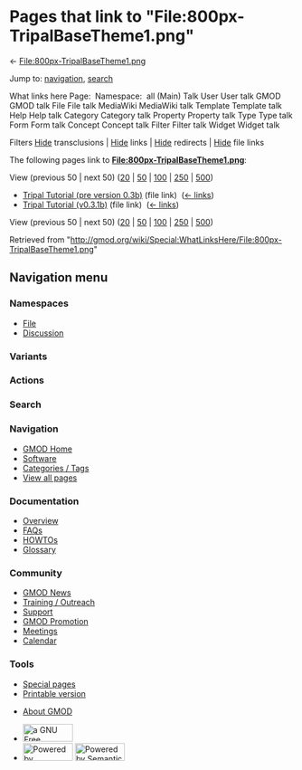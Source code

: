 <div id="mw-page-base" class="noprint">

</div>

<div id="mw-head-base" class="noprint">

</div>

<div id="content" class="mw-body" role="main">

<span id="top"></span>

<div id="mw-js-message" style="display:none;">

</div>



# <span dir="auto">Pages that link to "File:800px-TripalBaseTheme1.png"</span>

<div id="bodyContent">

<div id="contentSub">

←
[File:800px-TripalBaseTheme1.png](/wiki/File:800px-TripalBaseTheme1.png "File:800px-TripalBaseTheme1.png")

</div>

<div id="jump-to-nav" class="mw-jump">

Jump to: [navigation](#mw-navigation), [search](#p-search)

</div>

<div id="mw-content-text">

What links here Page:  Namespace:  all (Main) Talk User User talk GMOD
GMOD talk File File talk MediaWiki MediaWiki talk Template Template talk
Help Help talk Category Category talk Property Property talk Type Type
talk Form Form talk Concept Concept talk Filter Filter talk Widget
Widget talk

Filters
[Hide](/mediawiki/index.php?title=Special:WhatLinksHere/File:800px-TripalBaseTheme1.png&hidetrans=1 "Special:WhatLinksHere/File:800px-TripalBaseTheme1.png")
transclusions \|
[Hide](/mediawiki/index.php?title=Special:WhatLinksHere/File:800px-TripalBaseTheme1.png&hidelinks=1 "Special:WhatLinksHere/File:800px-TripalBaseTheme1.png")
links \|
[Hide](/mediawiki/index.php?title=Special:WhatLinksHere/File:800px-TripalBaseTheme1.png&hideredirs=1 "Special:WhatLinksHere/File:800px-TripalBaseTheme1.png")
redirects \|
[Hide](/mediawiki/index.php?title=Special:WhatLinksHere/File:800px-TripalBaseTheme1.png&hideimages=1 "Special:WhatLinksHere/File:800px-TripalBaseTheme1.png")
file links

The following pages link to
**[File:800px-TripalBaseTheme1.png](/wiki/File:800px-TripalBaseTheme1.png "File:800px-TripalBaseTheme1.png")**:

View (previous 50 \| next 50)
([20](/mediawiki/index.php?title=Special:WhatLinksHere/File:800px-TripalBaseTheme1.png&limit=20 "Special:WhatLinksHere/File:800px-TripalBaseTheme1.png")
\|
[50](/mediawiki/index.php?title=Special:WhatLinksHere/File:800px-TripalBaseTheme1.png&limit=50 "Special:WhatLinksHere/File:800px-TripalBaseTheme1.png")
\|
[100](/mediawiki/index.php?title=Special:WhatLinksHere/File:800px-TripalBaseTheme1.png&limit=100 "Special:WhatLinksHere/File:800px-TripalBaseTheme1.png")
\|
[250](/mediawiki/index.php?title=Special:WhatLinksHere/File:800px-TripalBaseTheme1.png&limit=250 "Special:WhatLinksHere/File:800px-TripalBaseTheme1.png")
\|
[500](/mediawiki/index.php?title=Special:WhatLinksHere/File:800px-TripalBaseTheme1.png&limit=500 "Special:WhatLinksHere/File:800px-TripalBaseTheme1.png"))

- [Tripal Tutorial (pre version
  0.3b)](/wiki/Tripal_Tutorial_(pre_version_0.3b) "Tripal Tutorial (pre version 0.3b)")
  (file link) ‎ <span class="mw-whatlinkshere-tools">([←
  links](/mediawiki/index.php?title=Special:WhatLinksHere&target=Tripal+Tutorial+%28pre+version+0.3b%29 "Special:WhatLinksHere"))</span>
- [Tripal Tutorial
  (v0.3.1b)](/wiki/Tripal_Tutorial_(v0.3.1b) "Tripal Tutorial (v0.3.1b)")
  (file link) ‎ <span class="mw-whatlinkshere-tools">([←
  links](/mediawiki/index.php?title=Special:WhatLinksHere&target=Tripal+Tutorial+%28v0.3.1b%29 "Special:WhatLinksHere"))</span>

View (previous 50 \| next 50)
([20](/mediawiki/index.php?title=Special:WhatLinksHere/File:800px-TripalBaseTheme1.png&limit=20 "Special:WhatLinksHere/File:800px-TripalBaseTheme1.png")
\|
[50](/mediawiki/index.php?title=Special:WhatLinksHere/File:800px-TripalBaseTheme1.png&limit=50 "Special:WhatLinksHere/File:800px-TripalBaseTheme1.png")
\|
[100](/mediawiki/index.php?title=Special:WhatLinksHere/File:800px-TripalBaseTheme1.png&limit=100 "Special:WhatLinksHere/File:800px-TripalBaseTheme1.png")
\|
[250](/mediawiki/index.php?title=Special:WhatLinksHere/File:800px-TripalBaseTheme1.png&limit=250 "Special:WhatLinksHere/File:800px-TripalBaseTheme1.png")
\|
[500](/mediawiki/index.php?title=Special:WhatLinksHere/File:800px-TripalBaseTheme1.png&limit=500 "Special:WhatLinksHere/File:800px-TripalBaseTheme1.png"))

</div>

<div class="printfooter">

Retrieved from
"<http://gmod.org/wiki/Special:WhatLinksHere/File:800px-TripalBaseTheme1.png>"

</div>

<div id="catlinks" class="catlinks catlinks-allhidden">

</div>

<div class="visualClear">

</div>

</div>

</div>

<div id="mw-navigation">

## Navigation menu

<div id="mw-head">



<div id="left-navigation">

<div id="p-namespaces" class="vectorTabs" role="navigation"
aria-labelledby="p-namespaces-label">

### Namespaces

- <span id="ca-nstab-image"><a href="/wiki/File:800px-TripalBaseTheme1.png" accesskey="c"
  title="View the file page [c]">File</a></span>
- <span id="ca-talk"><a
  href="/mediawiki/index.php?title=File_talk:800px-TripalBaseTheme1.png&amp;action=edit&amp;redlink=1"
  accesskey="t"
  title="Discussion about the content page [t]">Discussion</a></span>

</div>

<div id="p-variants" class="vectorMenu emptyPortlet" role="navigation"
aria-labelledby="p-variants-label">

### 

### Variants[](#)

<div class="menu">

</div>

</div>

</div>

<div id="right-navigation">



<div id="p-cactions" class="vectorMenu emptyPortlet" role="navigation"
aria-labelledby="p-cactions-label">

### Actions[](#)

<div class="menu">

</div>

</div>

<div id="p-search" role="search">

### Search

<div id="simpleSearch">

</div>

</div>

</div>

</div>

<div id="mw-panel">

<div id="p-logo" role="banner">

<a href="/wiki/Main_Page"
style="background-image: url(http://gmod.org/images/GMOD-cogs.png);"
title="Visit the main page"></a>

</div>

<div id="p-Navigation" class="portal" role="navigation"
aria-labelledby="p-Navigation-label">

### Navigation

<div class="body">

- <span id="n-GMOD-Home">[GMOD Home](/wiki/Main_Page)</span>
- <span id="n-Software">[Software](/wiki/GMOD_Components)</span>
- <span id="n-Categories-.2F-Tags">[Categories /
  Tags](/wiki/Categories)</span>
- <span id="n-View-all-pages">[View all
  pages](/wiki/Special:AllPages)</span>

</div>

</div>

<div id="p-Documentation" class="portal" role="navigation"
aria-labelledby="p-Documentation-label">

### Documentation

<div class="body">

- <span id="n-Overview">[Overview](/wiki/Overview)</span>
- <span id="n-FAQs">[FAQs](/wiki/Category:FAQ)</span>
- <span id="n-HOWTOs">[HOWTOs](/wiki/Category:HOWTO)</span>
- <span id="n-Glossary">[Glossary](/wiki/Glossary)</span>

</div>

</div>

<div id="p-Community" class="portal" role="navigation"
aria-labelledby="p-Community-label">

### Community

<div class="body">

- <span id="n-GMOD-News">[GMOD News](/wiki/GMOD_News)</span>
- <span id="n-Training-.2F-Outreach">[Training /
  Outreach](/wiki/Training_and_Outreach)</span>
- <span id="n-Support">[Support](/wiki/Support)</span>
- <span id="n-GMOD-Promotion">[GMOD
  Promotion](/wiki/GMOD_Promotion)</span>
- <span id="n-Meetings">[Meetings](/wiki/Meetings)</span>
- <span id="n-Calendar">[Calendar](/wiki/Calendar)</span>

</div>

</div>

<div id="p-tb" class="portal" role="navigation"
aria-labelledby="p-tb-label">

### Tools

<div class="body">

- <span id="t-specialpages"><a href="/wiki/Special:SpecialPages" accesskey="q"
  title="A list of all special pages [q]">Special pages</a></span>
- <span id="t-print"><a
  href="/mediawiki/index.php?title=Special:WhatLinksHere/File:800px-TripalBaseTheme1.png&amp;printable=yes"
  rel="alternate" accesskey="p"
  title="Printable version of this page [p]">Printable version</a></span>

</div>

</div>

</div>

</div>

<div id="footer" role="contentinfo">

- <span id="footer-places-about">[About
  GMOD](/wiki/GMOD:About "GMOD:About")</span>

<!-- -->

- <span id="footer-copyrightico">[<img src="http://www.gnu.org/graphics/gfdl-logo-small.png" width="88"
  height="31" alt="a GNU Free Documentation License" />](http://www.gnu.org/licenses/fdl-1.3.html)</span>
- <span id="footer-poweredbyico">[<img src="/mediawiki/skins/common/images/poweredby_mediawiki_88x31.png"
  width="88" height="31" alt="Powered by MediaWiki" />](//www.mediawiki.org/)
  [<img
  src="/mediawiki/extensions/SemanticMediaWiki/includes/../resources/images/smw_button.png"
  width="88" height="31" alt="Powered by Semantic MediaWiki" />](https://www.semantic-mediawiki.org/wiki/Semantic_MediaWiki)</span>

<div style="clear:both">

</div>

</div>
